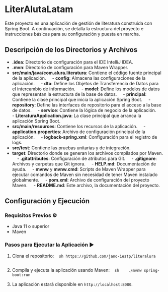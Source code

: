 # LiterAlutaLatam  

Este proyecto es una aplicación de gestión de literatura construida con Spring Boot. A continuación, se detalla la estructura del proyecto e instrucciones básicas para su configuración y puesta en marcha.

## Descripción de los Directorios y Archivos 

- **.idea**: Directorio de configuración para el IDE IntelliJ IDEA.
- **.mvn**: Directorio de configuración para Maven Wrapper.
- **src/main/java/com.alura.literatura**: Contiene el código fuente principal de la aplicación.
    - **config**: Almacena las configuraciones de la aplicación.
    - **dto**: Define los Objetos de Transferencia de Datos para el intercambio de información.
    - **model**: Define los modelos de datos que representan la estructura de la base de datos.
    - **principal**: Contiene la clase principal que inicia la aplicación Spring Boot.
    - **repository**: Define las interfaces de repositorio para el acceso a la base de datos.
    - **service**: Contiene la lógica de negocio de la aplicación.
    - **LiteraturaApplication.java**: La clase principal que arranca la aplicación Spring Boot.
- **src/main/resources**: Contiene los recursos de la aplicación.
    - **application.properties**: Archivo de configuración principal de la aplicación.
    - **logback-spring.xml**: Configuración para el registro de logs.
- **src/test**: Contiene las pruebas unitarias y de integración.
- **target**: Directorio donde se generan los archivos compilados por Maven.
    - **.gitattributes**: Configuración de atributos para Git.
    - **.gitignore**: Archivos y carpetas que Git ignora.
    - **HELP.md**: Documentación de ayuda.
    - **mvnw** y **mvnw.cmd**: Scripts de Maven Wrapper para ejecutar comandos de Maven sin necesidad de tener Maven instalado globalmente.
    - **pom.xml**: Archivo de configuración del proyecto Maven.
    - **README.md**: Este archivo, la documentación del proyecto.

## Configuración y Ejecución 

### Requisitos Previos ⚙️

- Java 11 o superior
- Maven

### Pasos para Ejecutar la Aplicación ▶️

1. Clona el repositorio:
   ```sh
https://github.com/jano-iestp/literalura
   ```

2. Compila y ejecuta la aplicación usando Maven:
   ```sh
   ./mvnw spring-boot:run
   ```

3. La aplicación estará disponible en `http://localhost:8080`.


